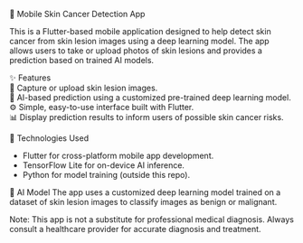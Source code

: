📱 Mobile Skin Cancer Detection App  

This is a Flutter-based mobile application designed to help detect skin cancer from skin lesion images using a deep learning model. The app allows users to take or upload photos of skin lesions and provides a prediction based on trained AI models.  

✨ Features  
📸 Capture or upload skin lesion images.  
🤖 AI-based prediction using a customized pre-trained deep learning model.  
⚙️ Simple, easy-to-use interface built with Flutter.  
📊 Display prediction results to inform users of possible skin cancer risks.  

🚀 Technologies Used  
- Flutter for cross-platform mobile app development.  
- TensorFlow Lite for on-device AI inference.  
- Python for model training (outside this repo).  

🧠 AI Model
The app uses a customized deep learning model trained on a dataset of skin lesion images to classify images as benign or malignant.

Note: This app is not a substitute for professional medical diagnosis. Always consult a healthcare provider for accurate diagnosis and treatment.
